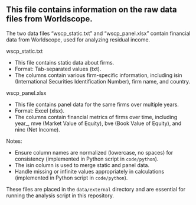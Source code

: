 ## This file contains information on the raw data files from Worldscope.
The two data files “wscp_static.txt” and “wscp_panel.xlsx” contain financial data from Worldscope, used for analyzing residual income.

wscp_static.txt
 - This file contains static data about firms.
 - Format: Tab-separated values (txt).
 - The columns contain various firm-specific information, including isin (International Securities Identification Number), firm name, and country.

wscp_panel.xlsx
 - This file contains panel data for the same firms over multiple years.
 - Format: Excel (xlsx).
 - The columns contain financial metrics of firms over time, including year_, mve (Market Value of Equity), bve (Book Value of Equity), and ninc (Net Income).

Notes:
 - Ensure column names are normalized (lowercase, no spaces) for consistency (implemented in Python script in `code/python`).
 - The isin column is used to merge static and panel data.
 - Handle missing or infinite values appropriately in calculations (implemented in Python script in `code/python`).

These files are placed in the `data/external` directory and are essential for running the analysis script in this repository.
